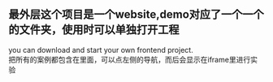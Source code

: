 ## 最外层这个项目是一个website,demo对应了一个一个的文件夹，使用时可以单独打开工程  
you can download and start your own frontend project.  
把所有的案例都包含在里面，可以点左侧的导航，而后会显示在iframe里进行实验  


  

